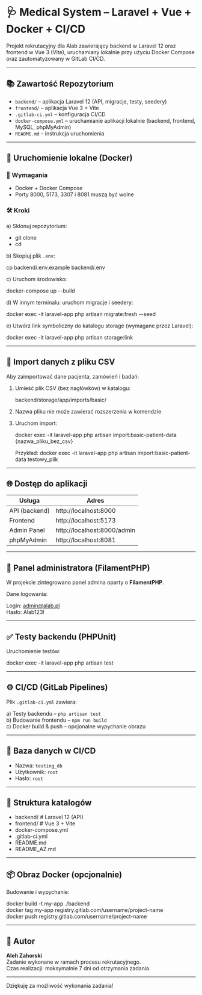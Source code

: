# 🩺 Medical System – Laravel + Vue + Docker + CI/CD

Projekt rekrutacyjny dla Alab zawierający backend w Laravel 12 oraz frontend w Vue 3 (Vite),
uruchamiany lokalnie przy użyciu Docker Compose oraz zautomatyzowany w GitLab CI/CD.

---

## 📚 Zawartość Repozytorium

- `backend/` – aplikacja Laravel 12 (API, migracje, testy, seedery)
- `frontend/` – aplikacja Vue 3 + Vite
- `.gitlab-ci.yml` – konfiguracja CI/CD
- `docker-compose.yml` – uruchamianie aplikacji lokalnie (backend, frontend, MySQL, phpMyAdmin)
- `README.md` – instrukcja uruchomienia

---

## 🚀 Uruchomienie lokalne (Docker)

### 🔧 Wymagania

- Docker + Docker Compose
- Porty 8000, 5173, 3307 i 8081 muszą być wolne

### 🛠️ Kroki

a) Sklonuj repozytorium:

- git clone <link-do-repo>
- cd <nazwa-folderu>

b) Skopiuj plik `.env`:

cp backend/.env.example backend/.env

c) Uruchom środowisko:

docker-compose up --build

d) W innym terminalu: uruchom migracje i seedery:

docker exec -it laravel-app php artisan migrate:fresh --seed

e) Utwórz link symboliczny do katalogu storage (wymagane przez Laravel):

docker exec -it laravel-app php artisan storage:link

---

## 📁 Import danych z pliku CSV

Aby zaimportować dane pacjenta, zamówień i badań:

1. Umieść plik CSV (bez nagłówków) w katalogu:

   backend/storage/app/imports/basic/

2. Nazwa pliku nie może zawierać rozszerzenia w komendzie.

3. Uruchom import:

   docker exec -it laravel-app php artisan import:basic-patient-data {nazwa_pliku_bez_csv}

   Przykład:
   docker exec -it laravel-app php artisan import:basic-patient-data testowy_plik

---

## 🌐 Dostęp do aplikacji

| Usługa           | Adres                      |
|------------------|-----------------------------|
| API (backend)    | http://localhost:8000       |
| Frontend         | http://localhost:5173       |
| Admin Panel      | http://localhost:8000/admin |
| phpMyAdmin       | http://localhost:8081       |

---

## 🔐 Panel administratora (FilamentPHP)

W projekcie zintegrowano panel admina oparty o **FilamentPHP**.

Dane logowania:

Login:  admin@alab.pl  
Hasło:  Alab123!

---

## ✅ Testy backendu (PHPUnit)

Uruchomienie testów:

docker exec -it laravel-app php artisan test

---

## ⚙️ CI/CD (GitLab Pipelines)

Plik `.gitlab-ci.yml` zawiera:

a) Testy backendu – `php artisan test`  
b) Budowanie frontendu – `npm run build`  
c) Docker build & push – opcjonalne wypychanie obrazu

---

## 🧪 Baza danych w CI/CD

- Nazwa: `testing_db`
- Użytkownik: `root`
- Hasło: `root`

---

## 📂 Struktura katalogów

- backend/           # Laravel 12 (API)
- frontend/          # Vue 3 + Vite
- docker-compose.yml
- .gitlab-ci.yml
- README.md
- README_AZ.md

---

## 📦 Obraz Docker (opcjonalnie)

Budowanie i wypychanie:

docker build -t my-app ./backend  
docker tag my-app registry.gitlab.com/username/project-name  
docker push registry.gitlab.com/username/project-name

---

## 👤 Autor

**Aleh Zahorski**  
Zadanie wykonane w ramach procesu rekrutacyjnego.  
Czas realizacji: maksymalnie 7 dni od otrzymania zadania.

---

Dziękuję za możliwość wykonania zadania!
